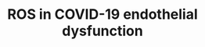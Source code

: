 ---
annotations:
- id: PW:0001028
  parent: disease pathway
  type: Pathway Ontology
  value: infectious disease pathway
- id: CL:0000115
  parent: native cell
  type: Cell Type Ontology
  value: endothelial cell
- id: PW:0000013
  parent: disease pathway
  type: Pathway Ontology
  value: disease pathway
- id: DOID:0080600
  parent: disease by infectious agent
  type: Disease Ontology
  value: COVID-19
authors:
- EAD2022
- Egonw
- Eweitz
- Khanspers
- Mkutmon
- Ash iyer
citedin: ''
communities: []
description: Proposed mechanism for COVID-19 induced endothelial dysfunction via ROS,
  as described by Ma et Al. (2022). TNF-α stimulation of NADPH oxidase leads to accumulation
  of reactive oxygen species (ROS). Increased levels of IFN reduces the expression
  of functional ACE2, which leads to increased ROS via imbalanced RAS signaling. Excessive
  ROS disturbs vascular tone and increases endothelial permeability.  Description
  modified from [Ma et. al.](https://europepmc.org/article/MED/34838588).
last-edited: 2025-03-08
ndex: null
organisms:
- Homo sapiens
redirect_from:
- /index.php/Pathway:WP5258
- /instance/WP5258
- /instance/WP5258_r137692
revision: r137692
schema-jsonld:
- '@context': https://schema.org/
  '@id': https://wikipathways.github.io/pathways/WP5258.html
  '@type': Dataset
  creator:
    '@type': Organization
    name: WikiPathways
  description: Proposed mechanism for COVID-19 induced endothelial dysfunction via
    ROS, as described by Ma et Al. (2022). TNF-α stimulation of NADPH oxidase leads
    to accumulation of reactive oxygen species (ROS). Increased levels of IFN reduces
    the expression of functional ACE2, which leads to increased ROS via imbalanced
    RAS signaling. Excessive ROS disturbs vascular tone and increases endothelial
    permeability.  Description modified from [Ma et. al.](https://europepmc.org/article/MED/34838588).
  keywords:
  - ACE2
  - ACE2 (truncated)
  - Angiotensin II
  - ICAM1
  - IFNA1
  - IFNAR1
  - NFKB1
  - NOX1
  - Nitric oxide
  - Reactive oxygen species
  - TNF
  - TNFRSF1A
  license: CC0
  name: ROS in COVID-19 endothelial dysfunction
seo: CreativeWork
title: ROS in COVID-19 endothelial dysfunction
wpid: WP5258
---
